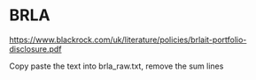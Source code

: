 # BRLA

https://www.blackrock.com/uk/literature/policies/brlait-portfolio-disclosure.pdf

Copy paste the text into brla_raw.txt, remove the sum lines
